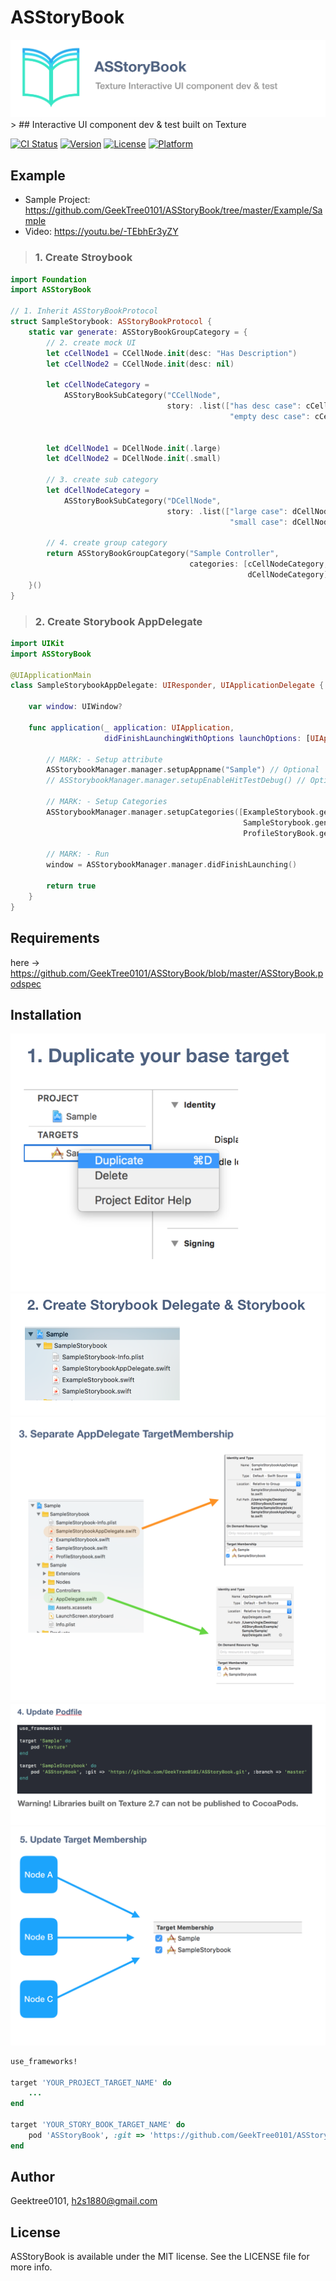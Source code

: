 # ASStoryBook
<img src="https://github.com/GeekTree0101/ASStoryBook/blob/master/Resource/banner.png">
> ## Interactive UI component dev & test built on Texture

[![CI Status](https://img.shields.io/travis/Geektree0101/ASStoryBook.svg?style=flat)](https://travis-ci.org/Geektree0101/ASStoryBook)
[![Version](https://img.shields.io/cocoapods/v/ASStoryBook.svg?style=flat)](https://cocoapods.org/pods/ASStoryBook)
[![License](https://img.shields.io/cocoapods/l/ASStoryBook.svg?style=flat)](https://cocoapods.org/pods/ASStoryBook)
[![Platform](https://img.shields.io/cocoapods/p/ASStoryBook.svg?style=flat)](https://cocoapods.org/pods/ASStoryBook)


## Example
- Sample Project: https://github.com/GeekTree0101/ASStoryBook/tree/master/Example/Sample
- Video: https://youtu.be/-TEbhEr3yZY

> ### 1. Create Stroybook
```swift
import Foundation
import ASStoryBook

// 1. Inherit ASStoryBookProtocol
struct SampleStorybook: ASStoryBookProtocol {
    static var generate: ASStoryBookGroupCategory = {
        // 2. create mock UI
        let cCellNode1 = CCellNode.init(desc: "Has Description")
        let cCellNode2 = CCellNode.init(desc: nil)
        
        let cCellNodeCategory =
            ASStoryBookSubCategory("CCellNode",
                                   story: .list(["has desc case": cCellNode1,
                                                 "empty desc case": cCellNode2]))
        
        
        let dCellNode1 = DCellNode.init(.large)
        let dCellNode2 = DCellNode.init(.small)
        
        // 3. create sub category
        let dCellNodeCategory =
            ASStoryBookSubCategory("DCellNode",
                                   story: .list(["large case": dCellNode1,
                                                 "small case": dCellNode2]))
        
        // 4. create group category
        return ASStoryBookGroupCategory("Sample Controller",
                                        categories: [cCellNodeCategory,
                                                     dCellNodeCategory])
    }()
}
```

> ### 2. Create Storybook AppDelegate
```swift
import UIKit
import ASStoryBook

@UIApplicationMain
class SampleStorybookAppDelegate: UIResponder, UIApplicationDelegate {
    
    var window: UIWindow?
    
    func application(_ application: UIApplication,
                     didFinishLaunchingWithOptions launchOptions: [UIApplicationLaunchOptionsKey: Any]?) -> Bool {
        
        // MARK: - Setup attribute
        ASStorybookManager.manager.setupAppname("Sample") // Optional
        // ASStorybookManager.manager.setupEnableHitTestDebug() // Optionnal
        
        // MARK: - Setup Categories
        ASStorybookManager.manager.setupCategories([ExampleStorybook.generate,
                                                    SampleStorybook.generate,
                                                    ProfileStoryBook.generate])
        
        // MARK: - Run
        window = ASStorybookManager.manager.didFinishLaunching()
        
        return true
    }
}
```

## Requirements
here -> https://github.com/GeekTree0101/ASStoryBook/blob/master/ASStoryBook.podspec

## Installation

<img src="https://github.com/GeekTree0101/ASStoryBook/blob/master/Resource/step1.png">
<img src="https://github.com/GeekTree0101/ASStoryBook/blob/master/Resource/step2.png">
<img src="https://github.com/GeekTree0101/ASStoryBook/blob/master/Resource/step3.png">
<img src="https://github.com/GeekTree0101/ASStoryBook/blob/master/Resource/step4.png">
<img src="https://github.com/GeekTree0101/ASStoryBook/blob/master/Resource/step5.png">


```ruby
use_frameworks!

target 'YOUR_PROJECT_TARGET_NAME' do
    ...
end

target 'YOUR_STORY_BOOK_TARGET_NAME' do
    pod 'ASStoryBook', :git => 'https://github.com/GeekTree0101/ASStoryBook.git', :branch => 'master'
end
```

## Author
Geektree0101, h2s1880@gmail.com

## License
ASStoryBook is available under the MIT license. See the LICENSE file for more info.
